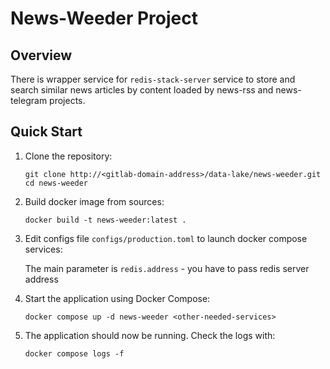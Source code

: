 # News-Weeder Project

## Overview

There is wrapper service for `redis-stack-server` service to store and search similar news 
articles by content loaded by news-rss and news-telegram projects.

## Quick Start

1. Clone the repository:

    ```shell
    git clone http://<gitlab-domain-address>/data-lake/news-weeder.git
    cd news-weeder
    ```

2. Build docker image from sources:

    ```shell
   docker build -t news-weeder:latest .
    ```

3. Edit configs file `configs/production.toml` to launch docker compose services:

   The main parameter is `redis.address` - you have to pass redis server address

4. Start the application using Docker Compose:

    ```shell
    docker compose up -d news-weeder <other-needed-services>
    ```

5. The application should now be running. Check the logs with:

    ```shell
    docker compose logs -f
    ```
